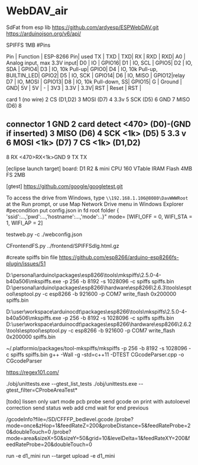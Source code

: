 # WebDAV_air
SdFat from esp lib
https://github.com/ardyesp/ESPWebDAV.git
https://arduinojson.org/v6/api/

SPIFFS 1MB
#Pins

Pin |   Function  | ESP-8266 Pin| used
TX  |   TXD       |     TXD|
RX  |   RXD       |     RXD|
A0  |   Analog input, max 3.3V input| 
D0  |   IO        | GPIO16|
D1  |   IO, SCL   | GPIO5|
D2  |   IO, SDA   | GPIO4|
D3  |   IO, 10k Pull-up|    GPIO0|
D4  |   IO, 10k Pull-up, BUILTIN_LED|   GPIO2| 
D5  |   IO, SCK   | GPIO14|
D6  |   IO, MISO  | GPIO12|relay
D7  |   IO, MOSI  | GPIO13|
D8  |   IO, 10k Pull-down, SS|  GPIO15|
G   |   Ground    | GND|
5V  |   5V        | -   |
3V3 |   3.3V      | 3.3V|
RST |   Reset     | RST |

card
1 (no wire)
2 CS (D1,D2)
3 MOSI (D7)
4 3.3v
5 SCK (D5)
6 GND
7 MISO (D6)
8

connector
1 GND 
2 card detect <470> (D0)-(GND if inserted)
3 MISO (D6) 
4 SCK  <1k> (D5)
5 3.3 v
6 MOSI <1k> (D7)
7 CS  <1k> (D1,D2)
---------
8 RX <470>RX<1k>GND
9 TX TX


[eclipse launch target]
board: D1 R2 & mini
CPU 160
VTable IRAM
Flash 4MB FS 2MB

[gtest]
https://github.com/google/googletest.git

To access the drive from Windows, type `\\192.168.1.106@8080\DavWWWRoot` at the Run prompt, or use Map Network Drive menu in Windows Explorer
#pecondition
put config.json in fd root folder
 { 'ssid':...,'pwd':...,'hostname':...,'mode':..}"
 mode= [WIFI_OFF = 0, WIFI_STA = 1, WIFI_AP = 2]
 
 testweb.py  -c ./webconfig.json
 
 CFrontendFS.py ../frontend/SPIFFSdlg.html.gz
 
 #create spiffs bin file
 https://github.com/esp8266/arduino-esp8266fs-plugin/issues/51
 
 D:\personal\arduino\packages\esp8266\tools\mkspiffs\2.5.0-4-b40a506\mkspiffs.exe  -p 256 -b 8192 -s 1028096 -c spiffs spiffs.bin 
 D:\personal\arduino\packages\esp8266\hardware\esp8266\2.6.3\tools\esptool\esptool.py -c esp8266 -b 921600 -p COM7 write_flash 0x200000 spiffs.bin
  
D:\user\workspace\arduinocdt\packages\esp8266\tools\mkspiffs\2.5.0-4-b40a506\mkspiffs.exe  -p 256 -b 8192 -s 1028096 -c spiffs spiffs.bin 
D:\user\workspace\arduinocdt\packages\esp8266\hardware\esp8266\2.6.2\tools\esptool\esptool.py -c esp8266 -b 921600 -p COM7 write_flash 0x200000 spiffs.bin

 ~/.platformio/packages/tool-mkspiffs/mkspiffs -p 256 -b 8192 -s 1028096 -c spiffs spiffs.bin
g++ -Wall -g -std=c++11 -DTEST CGcodeParser.cpp -o CGcodeParser 
 
 https://regex101.com/
 
./obj/unittests.exe --gtest_list_tests
./obj/unittests.exe --gtest_filter=CProbeAreaTest*
 
[todo]
lissen only  uart mode
pcb probe
send gcode on print with autoloevel correction
send status
web add cmd wait for end previous

/gcodeInfo?file=/SD/CFFFP_bedlevel.gcode
/probe?mode=once&zHop=1&feedRateZ=200&probeDistance=5&feedRateProbe=20&doubleTouch=0
/probe?mode=area&sizeX=50&sizeY=50&grid=10&levelDelta=1&feedRateXY=200&feedRateProbe=20&doubleTouch=0

run -e d1_mini
run --target upload -e d1_mini
